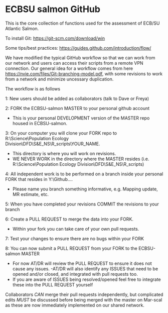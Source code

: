 # ECBSU salmon GitHub

This is the core collection of functions used for the assessment of ECB/SU Atlantic Salmon.

To install Git: https://git-scm.com/download/win

Some tips/best practices: https://guides.github.com/introduction/flow/

We have modified the typical GitHub workflow so that we can work from our network and users can access their scripts from a remote VPN connection. Our general idea for a workflow comes from here https://nvie.com/files/Git-branching-model.pdf, with some revisions to work from a network and minimize uncessary duplication.

The workflow is as follows

1: New users should be added as collaborators (talk to Dave or Freya) 

2: FORK the ECBSU-salmon MASTER to your personal github account
  - This is your personal DEVELOPMENT version of the MASTER repo housed in ECBSU-salmon.

3: On your computer you will clone your FORK repo to R:\Science\Population Ecology Division\DFD\S&E_NS\R_scripts\YOUR_NAME.  
  - This directory is where you will work on revisions.
  - WE NEVER WORK in the directory where the MASTER resides (i.e. R:\Science\Population Ecology Division\DFD\S&E_NS\R_scripts)

4: All independent work is to be performed on a branch inside your personal FORK that resides in Y:\Github\....
  - Please name you branch something informative, e.g. Mapping update, MR estimate, etc.

5: When you have completed your revisions COMMIT the revisions to your branch 

6: Create a PULL REQUEST to merge the data into your FORK. 
  - Within your fork you can take care of your own pull requests.  

7: Test your changes to ensure there are no bugs within your FORK

8: You can now submit a PULL REQUEST from your FORK to the ECBSU-salmon MASTER 
  - For now AT/DR will review the PULL REQUEST to ensure it does not cause any issues.
      -AT/DR will also identify any ISSUES that need to be opened and/or closed, and integrated with pull requests too.
  - If you are aware of ISSUES being resolved/opened feel free to integrate these into the PULL REQUEST yourself

Collaborators *CAN* merge their pull requests independently, but complicated edits *MUST* be discussed before being merged with the master on Mar-scal as these are now immediately implemented on our shared network. 

